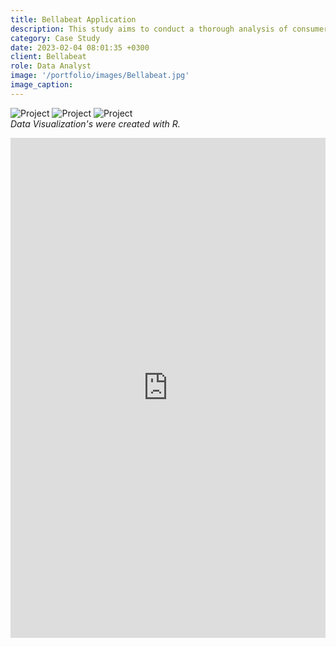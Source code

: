 ```yaml
---
title: Bellabeat Application
description: This study aims to conduct a thorough analysis of consumer behavior using non-Bellabeat smart devices, with a focus on identifying key trends in health and lifestyle technology usage. By diving into data on activity patterns, and sleep habits, the goal is to extract actionable insights that will inform strategic enhancements for the Bellabeat app. This analysis is intended to provide Bellabeat with in-depth market understanding, guiding feature development and overall business strategy to align with consumer needs and preferences.
category: Case Study
date: 2023-02-04 08:01:35 +0300
client: Bellabeat
role: Data Analyst
image: '/portfolio/images/Bellabeat.jpg'
image_caption:
---
```


<div class="gallery-box">
  <div class="gallery">
    <img src="/portfolio/images/Rplot001.png" loading="lazy" alt="Project">
    <img src="/portfolio/images/plot002.png" loading="lazy" alt="Project">
    <img src="/portfolio/images/plot003.png" loading="lazy" alt="Project">
  </div>
  <em>Data Visualization's were created with R.</em>
</div>

<p><iframe src="https://www.kaggle.com/embed/caseyferrara/bellabeat-case-study-capstone?kernelSessionId=157836152" height="800" style="margin: 0 auto; width: 100%; max-width: 950px;" frameborder="0" scrolling="auto" title="Bellabeat Case Study Capstone"></iframe></p>